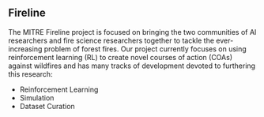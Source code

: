## Fireline

The MITRE Fireline project is focused on bringing the two communities of AI researchers and fire science researchers together to tackle the ever-increasing problem of forest fires. Our project currently focuses on using reinforcement learning (RL) to create novel courses of action (COAs) against wildfires and has many tracks of development devoted to furthering this research:

* Reinforcement Learning
* Simulation
* Dataset Curation
